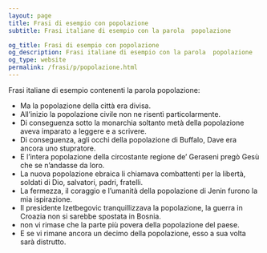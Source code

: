 ```yaml
---
layout: page
title: Frasi di esempio con popolazione 
subtitle: Frasi italiane di esempio con la parola  popolazione

og_title: Frasi di esempio con popolazione 
og_description: Frasi italiane di esempio con la parola  popolazione
og_type: website
permalink: /frasi/p/popolazione.html
---
```


Frasi italiane di esempio contenenti la parola popolazione:


- Ma la popolazione della città era divisa.
- All’inizio la popolazione civile non ne risentì particolarmente.
- Di conseguenza sotto la monarchia soltanto metà della popolazione aveva imparato a leggere e a scrivere.
- Di conseguenza, agli occhi della popolazione di Buffalo, Dave era ancora uno stupratore.
- E l’intera popolazione della circostante regione de’ Geraseni pregò Gesù che se n’andasse da loro.
- La nuova popolazione ebraica li chiamava combattenti per la libertà, soldati di Dio, salvatori, padri, fratelli.
- La fermezza, il coraggio e l’umanità della popolazione di Jenin furono la mia ispirazione.
- Il presidente Izetbegovic tranquillizzava la popolazione, la guerra in Croazia non si sarebbe spostata in Bosnia.
- non vi rimase che la parte più povera della popolazione del paese.
- E se vi rimane ancora un decimo della popolazione, esso a sua volta sarà distrutto.
